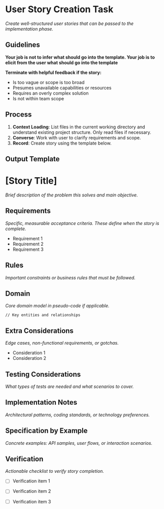 # User Story Creation Task

*Create well-structured user stories that can be passed to the implementation phase.*

## Guidelines

**Your job is not to infer what should go into the template. Your job is to elicit from the user what should go into the template**


**Terminate with helpful feedback if the story:**
- Is too vague or scope is too broad
- Presumes unavailable capabilities or resources  
- Requires an overly complex solution
- Is not within team scope


## Process

1. **Context Loading**: List files in the current working directory and understand existing project structure. Only read files if necessary.
2. **Converse**: Work with user to clarify requirements and scope.
3. **Record**: Create story using the template below.


## Output Template

# [Story Title]

*Brief description of the problem this solves and main objective.*

## Requirements

*Specific, measurable acceptance criteria. These define when the story is complete.*

- Requirement 1
- Requirement 2
- Requirement 3

## Rules

*Important constraints or business rules that must be followed.*

## Domain

*Core domain model in pseudo-code if applicable.*

```
// Key entities and relationships
```

## Extra Considerations

*Edge cases, non-functional requirements, or gotchas.*

- Consideration 1
- Consideration 2

## Testing Considerations

*What types of tests are needed and what scenarios to cover.*

## Implementation Notes

*Architectural patterns, coding standards, or technology preferences.*

## Specification by Example

*Concrete examples: API samples, user flows, or interaction scenarios.*

## Verification

*Actionable checklist to verify story completion.*

- [ ] Verification item 1
- [ ] Verification item 2
- [ ] Verification item 3

